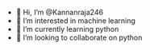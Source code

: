 - 👋 Hi, I’m @Kannanraja246
- 👀 I’m interested in machine learning
- 🌱 I’m currently learning python
- 💞️ I’m looking to collaborate on python

<!---
Kannanraja246/Kannanraja246 is a ✨ special ✨ repository because its `README.md` (this file) appears on your GitHub profile.
You can click the Preview link to take a look at your changes.
--->
